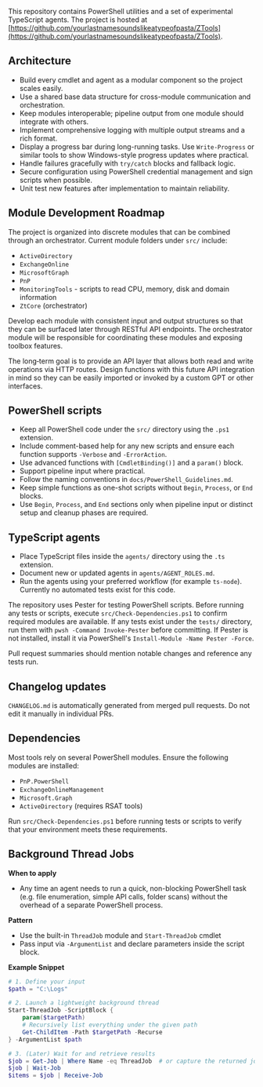 This repository contains PowerShell utilities and a set of experimental TypeScript agents.
The project is hosted at [https://github.com/yourlastnamesoundslikeatypeofpasta/ZTools](https://github.com/yourlastnamesoundslikeatypeofpasta/ZTools).

## Architecture
- Build every cmdlet and agent as a modular component so the project scales easily.
- Use a shared base data structure for cross-module communication and orchestration.
- Keep modules interoperable; pipeline output from one module should integrate with others.
- Implement comprehensive logging with multiple output streams and a rich format.
- Display a progress bar during long-running tasks. Use `Write-Progress` or similar tools to show Windows-style progress updates where practical.
- Handle failures gracefully with `try/catch` blocks and fallback logic.
- Secure configuration using PowerShell credential management and sign scripts when possible.
- Unit test new features after implementation to maintain reliability.

## Module Development Roadmap

The project is organized into discrete modules that can be combined through an
orchestrator. Current module folders under `src/` include:

- `ActiveDirectory`
- `ExchangeOnline`
- `MicrosoftGraph`
- `PnP`
- `MonitoringTools` - scripts to read CPU, memory, disk and domain information
- `ZtCore` (orchestrator)

Develop each module with consistent input and output structures so that they can
be surfaced later through RESTful API endpoints. The orchestrator module will be
responsible for coordinating these modules and exposing toolbox features.

The long‑term goal is to provide an API layer that allows both read and write
operations via HTTP routes. Design functions with this future API integration in
mind so they can be easily imported or invoked by a custom GPT or other
interfaces.

## PowerShell scripts
- Keep all PowerShell code under the `src/` directory using the `.ps1` extension.
- Include comment-based help for any new scripts and ensure each function supports `-Verbose` and `-ErrorAction`.
- Use advanced functions with `[CmdletBinding()]` and a `param()` block.
- Support pipeline input where practical.
- Follow the naming conventions in `docs/PowerShell_Guidelines.md`.
- Keep simple functions as one-shot scripts without `Begin`, `Process`, or `End` blocks.
- Use `Begin`, `Process`, and `End` sections only when pipeline input or distinct setup and cleanup phases are required.

## TypeScript agents
- Place TypeScript files inside the `agents/` directory using the `.ts` extension.
- Document new or updated agents in `agents/AGENT_ROLES.md`.
 - Run the agents using your preferred workflow (for example `ts-node`). Currently no automated tests exist for this code.

The repository uses Pester for testing PowerShell scripts. Before running any tests or scripts, execute `src/Check-Dependencies.ps1` to confirm required modules are available. If any tests exist under the `tests/` directory, run them with `pwsh -Command Invoke-Pester` before committing. If Pester is not installed, install it via PowerShell's `Install-Module -Name Pester -Force`.

Pull request summaries should mention notable changes and reference any tests run.

## Changelog updates

`CHANGELOG.md` is automatically generated from merged pull requests.
Do not edit it manually in individual PRs.

## Dependencies

Most tools rely on several PowerShell modules. Ensure the following modules are installed:

- `PnP.PowerShell`
- `ExchangeOnlineManagement`
- `Microsoft.Graph`
- `ActiveDirectory` (requires RSAT tools)

Run `src/Check-Dependencies.ps1` before running tests or scripts to verify that your environment meets these requirements.

## Background Thread Jobs

**When to apply**
- Any time an agent needs to run a quick, non-blocking PowerShell task (e.g. file enumeration, simple API calls, folder scans) without the overhead of a separate PowerShell process.

**Pattern**
- Use the built-in `ThreadJob` module and `Start-ThreadJob` cmdlet
- Pass input via `-ArgumentList` and declare parameters inside the script block.

**Example Snippet**
```powershell
# 1. Define your input
$path = "C:\Logs"

# 2. Launch a lightweight background thread
Start-ThreadJob -ScriptBlock {
    param($targetPath)
    # Recursively list everything under the given path
    Get-ChildItem -Path $targetPath -Recurse
} -ArgumentList $path

# 3. (Later) Wait for and retrieve results
$job = Get-Job | Where Name -eq ThreadJob  # or capture the returned job
$job | Wait-Job
$items = $job | Receive-Job
```
